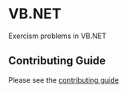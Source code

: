 # VB.NET

Exercism problems in VB.NET

## Contributing Guide

Please see the [contributing guide](https://github.com/exercism/x-api/blob/master/CONTRIBUTING.md#the-exercise-data)


